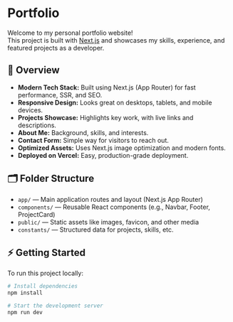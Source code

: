 # Portfolio

Welcome to my personal portfolio website!  
This project is built with [Next.js](https://nextjs.org/) and showcases my skills, experience, and featured projects as a developer.

## 🚀 Overview

- **Modern Tech Stack:** Built using Next.js (App Router) for fast performance, SSR, and SEO.
- **Responsive Design:** Looks great on desktops, tablets, and mobile devices.
- **Projects Showcase:** Highlights key work, with live links and descriptions.
- **About Me:** Background, skills, and interests.
- **Contact Form:** Simple way for visitors to reach out.
- **Optimized Assets:** Uses Next.js image optimization and modern fonts.
- **Deployed on Vercel:** Easy, production-grade deployment.

## 🗂️ Folder Structure

- `app/` — Main application routes and layout (Next.js App Router)
- `components/` — Reusable React components (e.g., Navbar, Footer, ProjectCard)
- `public/` — Static assets like images, favicon, and other media
- `constants/` — Structured data for projects, skills, etc.

## ⚡ Getting Started

To run this project locally:

```bash
# Install dependencies
npm install

# Start the development server
npm run dev
